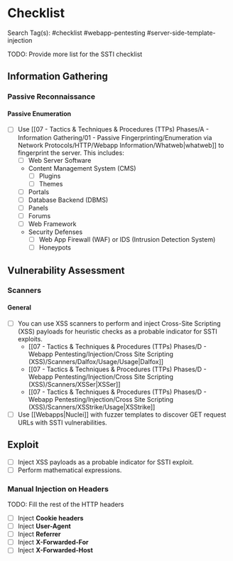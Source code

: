 # Checklist

Search Tag(s): #checklist #webapp-pentesting #server-side-template-injection

TODO: Provide more list for the SSTI checklist

## Information Gathering

### Passive Reconnaissance

#### Passive Enumeration

- [ ] Use [[07 - Tactics & Techniques & Procedures (TTPs) Phases/A - Information Gathering/01 - Passive Fingerprinting/Enumeration via Network Protocols/HTTP/Webapp Information/Whatweb|whatweb]] to fingerprint the server. This includes:
	- [ ] Web Server Software
	- Content Management System (CMS)
		- [ ] Plugins
		- [ ] Themes
	- [ ] Portals
	- [ ] Database Backend (DBMS)
	- [ ] Panels
	- [ ] Forums
	- [ ] Web Framework
	- Security Defenses
		- [ ] Web App Firewall (WAF) or IDS (Intrusion Detection System)
		- [ ] Honeypots

## Vulnerability Assessment

### Scanners

#### General

- [ ] You can use XSS scanners to perform and inject Cross-Site Scripting (XSS) payloads for heuristic checks as a probable indicator for SSTI exploits.
	- [[07 - Tactics & Techniques & Procedures (TTPs) Phases/D - Webapp Pentesting/Injection/Cross Site Scripting (XSS)/Scanners/Dalfox/Usage/Usage|Dalfox]]
	- [[07 - Tactics & Techniques & Procedures (TTPs) Phases/D - Webapp Pentesting/Injection/Cross Site Scripting (XSS)/Scanners/XSSer|XSSer]]
	- [[07 - Tactics & Techniques & Procedures (TTPs) Phases/D - Webapp Pentesting/Injection/Cross Site Scripting (XSS)/Scanners/XSStrike/Usage|XSStrike]]
- [ ] Use [[Webapps|Nuclei]] with fuzzer templates to discover GET request URLs with SSTI vulnerabilities.

## Exploit

- [ ] Inject XSS payloads as a probable indicator for SSTI exploit.
- [ ] Perform mathematical expressions.

### Manual Injection on Headers

TODO: Fill the rest of the HTTP headers

- [ ] Inject **Cookie headers**
- [ ] Inject **User-Agent**
- [ ] Inject **Referrer**
- [ ] Inject **X-Forwarded-For**
- [ ] Inject **X-Forwarded-Host**